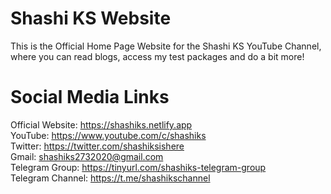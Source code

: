 # Shashi KS Website
This is the Official Home Page Website for the Shashi KS YouTube Channel, where you can read blogs, access my test packages and do a bit more!

<!-- # Who am I? -->

# Social Media Links
Official Website: https://shashiks.netlify.app <br/>
YouTube: https://www.youtube.com/c/shashiks <br/>
Twitter: https://twitter.com/shashiksishere <br/>
Gmail: shashiks2732020@gmail.com <br/>
Telegram Group: https://tinyurl.com/shashiks-telegram-group <br/>
Telegram Channel: https://t.me/shashikschannel
